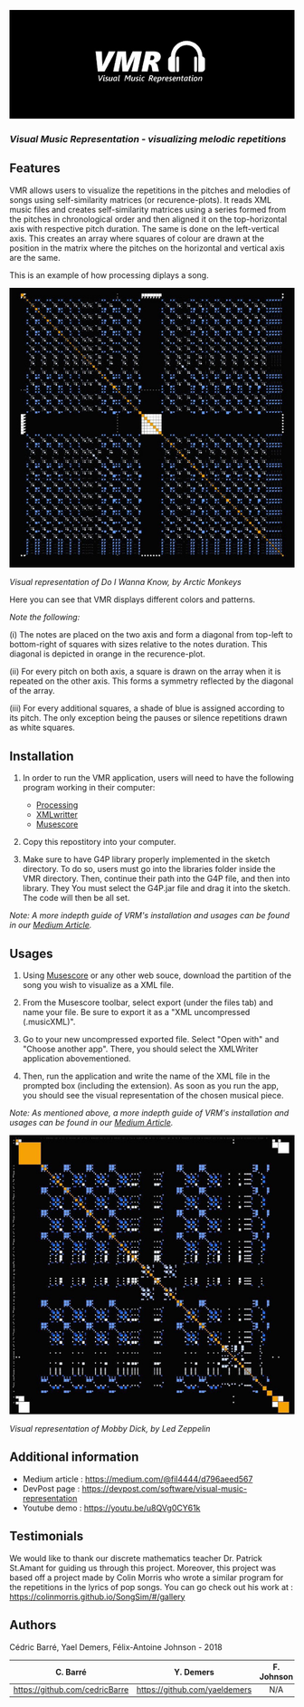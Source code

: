 ![](visuals/logo_vmr.jpg)
### _Visual Music Representation - visualizing melodic repetitions_ 

## Features
VMR allows users to visualize the repetitions in the pitches and melodies of songs using self-similarity matrices (or recurence-plots).
It reads XML music files and creates self-similarity matrices using a series formed from the pitches in chronological order and then aligned it on the top-horizontal axis with respective pitch duration. The same is done on the left-vertical axis. This creates an array where squares of colour are drawn at the position in the matrix where the pitches on the horizontal and vertical axis are the same.

This is an example of how processing diplays a song.

![](visuals/do_i_wanna_know_vmr.jpeg)

_Visual representation of Do I Wanna Know, by Arctic Monkeys_

Here you can see that VMR displays different colors and patterns. 

_Note the following:_

(i)   The notes are placed on the two axis and form a diagonal from top-left to bottom-right of squares with sizes relative to the notes       duration. This diagonal is depicted in orange in the recurence-plot.

(ii)  For every pitch on both axis, a square is drawn on the array when it is repeated on the other axis. This forms a symmetry               reflected by the diagonal of the array.

(iii) For every additional squares, a shade of blue is assigned according to its pitch. The only exception being the pauses or silence         repetitions drawn as white squares.

## Installation

1) In order to run the VMR application, users will need to have the following program working in their computer:
   - [Processing](https://processing.org/)
   - [XMLwritter](https://xmlwriter.net/)
   - [Musescore](https://musescore.org/en)

2) Copy this repostitory into your computer.

3) Make sure to have G4P library properly implemented in the sketch directory. To do so, users must go into the libraries folder inside    the VMR directory. Then, continue their path into the G4P file, and then into library. They You must select the G4P.jar file and drag    it into the sketch. The code will then be all set.

_Note: A more indepth guide of VRM's installation and usages can be found in our [Medium Article](https://medium.com/@fil4444/d796aeed567)._ 

## Usages
1) Using [Musescore](https://musescore.org/en) or any other web souce, download the partition of the song you wish to visualize as a XML file. 

2) From the Musescore toolbar, select export (under the files tab) and name your file. Be sure to export it as a "XML uncompressed  (.musicXML)".

3) Go to your new uncompressed exported file. Select "Open with" and "Choose another app". There, you should select the XMLWriter application abovementioned.

4) Then, run the application and write the name of the XML file in the prompted box (including the extension). As soon as you run the app, you should see the visual representation of the chosen musical piece.

_Note: As mentioned above, a more indepth guide of VRM's installation and usages can be found in our [Medium Article](https://medium.com/@fil4444/d796aeed567)._ 

![](visuals/mobby_dick_vmr.jpeg)

_Visual representation of Mobby Dick, by Led Zeppelin_

## Additional information
- Medium article : https://medium.com/@fil4444/d796aeed567
- DevPost page   : https://devpost.com/software/visual-music-representation 
- Youtube demo   : https://youtu.be/u8QVg0CY61k

## Testimonials
We would like to thank our discrete mathematics teacher Dr. Patrick St.Amant for guiding us through this project. Moreover, this project was based off a project made by Colin Morris who wrote a similar program for the repetitions in the lyrics of pop songs. You can go check out his work at : https://colinmorris.github.io/SongSim/#/gallery

## Authors
Cédric Barré, Yael Demers, Félix-Antoine Johnson - 2018

| C. Barré | Y. Demers | F. Johnson  |
| :---:     | :-:         | :-:         |
| https://github.com/cedricBarre | https://github.com/yaeldemers | N/A |  
